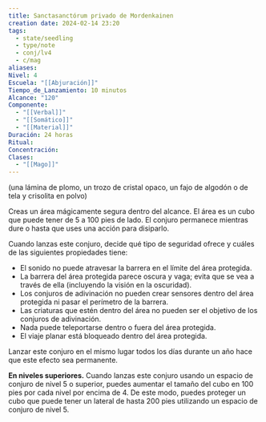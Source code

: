 ```yaml
---
title: Sanctasanctórum privado de Mordenkainen
creation date: 2024-02-14 23:20
tags:
  - state/seedling
  - type/note
  - conj/lv4
  - c/mag
aliases: 
Nivel: 4
Escuela: "[[Abjuración]]"
Tiempo_de_Lanzamiento: 10 minutos
Alcance: "120"
Componente:
  - "[[Verbal]]"
  - "[[Somático]]"
  - "[[Material]]"
Duración: 24 horas
Ritual: 
Concentración: 
Clases:
  - "[[Mago]]"
---
```

(una lámina de plomo, un trozo de cristal opaco, un fajo de algodón o de tela y crisolita en polvo)

Creas un área mágicamente segura dentro del alcance. El área es un cubo que puede tener de 5 a 100 pies de lado. El conjuro permanece mientras dure o hasta que uses una acción para disiparlo.

Cuando lanzas este conjuro, decide qué tipo de seguridad ofrece y cuáles de las siguientes propiedades tiene:

- El sonido no puede atravesar la barrera en el límite del área protegida.
- La barrera del área protegida parece oscura y vaga; evita que se vea a través de ella (incluyendo la visión en la oscuridad).
- Los conjuros de adivinación no pueden crear sensores dentro del área protegida ni pasar el perímetro de la barrera.
- Las criaturas que estén dentro del área no pueden ser el objetivo de los conjuros de adivinación.
- Nada puede teleportarse dentro o fuera del área protegida.
- El viaje planar está bloqueado dentro del área protegida.

Lanzar este conjuro en el mismo lugar todos los días durante un año hace que este efecto sea permanente.

**En niveles superiores.** Cuando lanzas este conjuro usando un espacio de conjuro de nivel 5 o superior, puedes aumentar el tamaño del cubo en 100 pies por cada nivel por encima de 4. De este modo, puedes proteger un cubo que puede tener un lateral de hasta 200 pies utilizando un espacio de conjuro de nivel 5.